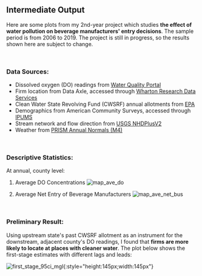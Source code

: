 ## Intermediate Output

Here are some plots from my 2nd-year project which studies **the effect of water pollution on beverage manufacturers' entry decisions**. The sample period is from 2006 to 2019. The project is still in progress, so the results shown here are subject to change.

</br>

### Data Sources: 
- Dissolved oxygen (DO) readings from [Water Quality Portal](https://www.waterqualitydata.us/)
- Firm location from Data Axle, accessed through [Wharton Research Data Services](https://wrds-www.wharton.upenn.edu/pages/about/data-vendors/infogroup/)
- Clean Water State Revolving Fund (CWSRF) annual allotments from [EPA](https://www.epa.gov/cwsrf/clean-water-state-revolving-fund-cwsrf-allotments-federal-funds-states) 
- Demographics from American Community Surveys, accessed through [IPUMS](https://www.ipums.org/)
- Stream network and flow direction from [USGS NHDPlusV2](https://www.usgs.gov/national-hydrography/nhdplus-high-resolution)
- Weather from [PRISM Annual Normals (M4)](https://prism.oregonstate.edu/normals/)

</br>

### Descriptive Statistics:
At annual, county level:

1. Average DO Concentrations
![map_ave_do](https://github.com/ytyeh/foss-capstone/assets/133822845/51a0c824-b557-4928-bb31-63f2f9be5fdb)
 
2. Average Net Entry of Beverage Manufacturers
![map_ave_net_bus](https://github.com/ytyeh/foss-capstone/assets/133822845/e4b7f3a4-ade0-402f-a332-8307d047e329)

</br>

### Preliminary Result:
Using upstream state's past CWSRF allotment as an instrument for the downstream, adjacent county's DO readings, I found that **firms are more likely to locate at places with cleaner water**. The plot below shows the first-stage estimates with different lags and leads: 

![first_stage_95ci_mgl](https://github.com/ytyeh/foss-capstone/assets/133822845/8f518d66-014b-4bfc-bb94-a89f5e3e2b40){:style="height:145px;width:145px"}

